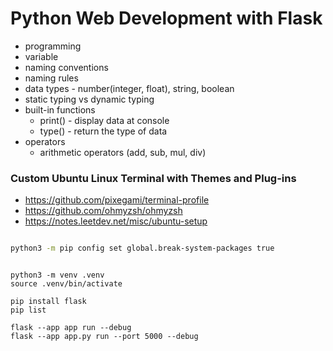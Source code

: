 # Python Web Development with Flask

- programming
- variable
- naming conventions
- naming rules
- data types - number(integer, float), string, boolean
- static typing vs dynamic typing
- built-in functions
  - print() - display data at console
  - type() - return the type of data
- operators
  - arithmetic operators (add, sub, mul, div)

### Custom Ubuntu Linux Terminal with Themes and Plug-ins

- https://github.com/pixegami/terminal-profile
- https://github.com/ohmyzsh/ohmyzsh
- https://notes.leetdev.net/misc/ubuntu-setup

```bash

python3 -m pip config set global.break-system-packages true

```

```

python3 -m venv .venv
source .venv/bin/activate

pip install flask
pip list

flask --app app run --debug
flask --app app.py run --port 5000 --debug

```
